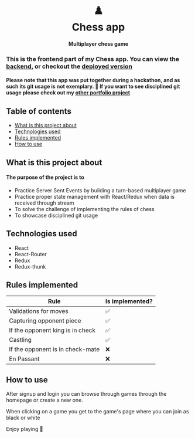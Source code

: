 <h1 align="center">
  <b>♟️</b><br>
  <b>Chess app</b><br>
</h1>

<h4 align="center">Multiplayer chess game</h4>


### This is the frontend part of my Chess app. You can view the [backend](https://github.com/gergohrubo/chessgame-server), or checkout the [deployed version](https://chessgame-codaisseur-nadia-gergo.netlify.com/)

#### Please note that this app was put together during a hackathon, and as such its git usage is not exemplary. :slightly_smiling_face: If you want to see disciplined git usage please check out my [other portfolio project](https://github.com/gergohrubo/food-footprint-client)

## Table of contents

* [What is this project about](#what-is-this-project-about)
* [Technologies used](#technologies-used)
* [Rules implemented](#rules-implemented)
* [How to use](#how-to-use)

## What is this project about

#### The purpose of the project is to

* Practice Server Sent Events by building a turn-based multiplayer game
* Practice proper state management with React/Redux when data is received through stream
* To solve the challenge of implementing the rules of chess
* To showcase disciplined git usage

## Technologies used

* React
* React-Router
* Redux
* Redux-thunk

## Rules implemented

Rule | Is implemented?
------------ | -------------
Validations for moves | :white_check_mark:
Capturing opponent piece | :white_check_mark:
If the opponent king is in check | :white_check_mark:
Castling | :white_check_mark:
If the opponent is in check-mate | :x:
En Passant | :x:

## How to use

After signup and login you can browse through games through the homepage or create a new one.

When clicking on a game you get to the game's page where you can join as black or white

Enjoy playing :slightly_smiling_face:

